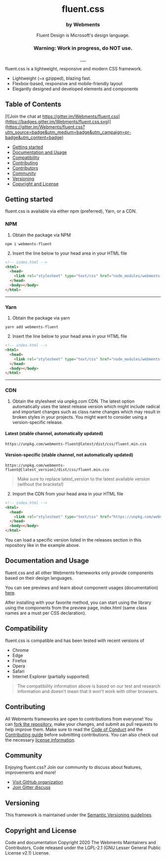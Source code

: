 <p align="center">
  <h1 align="center">fluent.css</h1>
</p>

<h3 align="center">by Webments</h3>
<p align="center">Fluent Design is Microsoft's design language.</p>
<h3 align="center">Warning: Work in progress, do NOT use.</h3>

<p align="center">
  <a aria-label="npm" href="https://www.npmjs.com/package/webments-fluent">
    <img src="https://img.shields.io/npm/v/webments-fluent" alt="">
  </a>
    <a aria-label="npm bundle size" href="https://www.npmjs.com/package/webments-fluent">
    <img src="https://img.shields.io/bundlephobia/minzip/webments-fluent" alt="">
  </a>
  <a aria-label="github releases" href="https://github.com/Webments/fluent.css/releases">
    <img src="https://img.shields.io/github/v/release/webments/fluent.css" alt="">
  </a>
    <a aria-label="npm downloads" href="https://www.npmjs.com/package/webments-fluent">
    <img src="https://img.shields.io/npm/dt/webments-fluent" alt="">
  </a>
    <a aria-label="license" href="https://github.com/Webments/fluent.css/blob/master/LICENSE">
    <img src="https://img.shields.io/github/license/webments/fluent.css" alt="">
  </a>
    <a aria-label="gitter" href="https://gitter.im/Webments/community?utm_source=badge&utm_medium=badge&utm_campaign=pr-badge">
     <img src="https://badges.gitter.im/Webments/community.svg" alt="">
  </a>
</p>

fluent.css is a lightweight, responsive and modern CSS framework.

- Lightweight (~x gzipped), blazing fast.
- Flexbox-based, responsive and mobile-friendly layout
- Elegantly designed and developed elements and components

## Table of Contents

[![Join the chat at https://gitter.im/Webments/fluent.css](https://badges.gitter.im/Webments/fluent.css.svg)](https://gitter.im/Webments/fluent.css?utm_source=badge&utm_medium=badge&utm_campaign=pr-badge&utm_content=badge)

- [Getting started](#gettingstarted)
- [Documentation and Usage](#usage)
- [Compatibility](#compatibility)
- [Contributing](#contributing)
- [Contributors](#contributors)
- [Community](#community)
- [Versioning](#versioning)
- [Copyright and License](#license)

## <a name="gettingstarted"></a>Getting started
fluent.css is available via either npm (preferred), Yarn, or a CDN.

### NPM

1. Obtain the package via NPM

```shell
npm i webments-fluent
```
2. Insert the line below to your head area in your HTML file

```html
<!-- index.html -->
<html>
  <head>
    <link rel="stylesheet" type="text/css" href="node_modules/webments-fluent/dist/css/fluent.min.css" />
  </head>
  <body></body>
</html>
```
---

### Yarn

1. Obtain the package via yarn

```shell
yarn add webments-fluent
```

2. Insert the line below to your head area in your HTML file

```html
<!-- index.html -->
<html>
  <head>
    <link rel="stylesheet" type="text/css" href="node_modules/webments-fluent/dist/css/fluent.min.css" />
  </head>
  <body></body>
</html>
```

---

### CDN

1. Obtain the stylesheet via unpkg.com CDN. The latest option automatically uses the latest release version which might include radical and important changes such as class name changes which may result in broken styles in your projects. You might want to consider using a version-specific release.

#### Latest (stable channel, automatically updated)
```
https://unpkg.com/webments-fluent@latest/dist/css/fluent.min.css
```
#### Version-specific (stable channel, not automatically updated)
```
https://unpkg.com/webments-fluent@[latest_version]/dist/css/fluent.min.css
```

> Make sure to replace latest_version to the latest available version (without the brackets!)

2. Import the CDN from your head area in your HTML file

```html
<!-- index.html -->
<html>
  <head>
    <link rel="stylesheet" type="text/css" href="https://unpkg.com/webments-fluent/dist/css/fluent.min.css" />
  </head>
  <body></body>
</html>
```

You can load a specific version listed in the releases section in this repository like in the example above.

## <a name="usage"></a>Documentation and Usage
fluent.css and all other Webments frameworks only provide components based on their design languages.

You can see previews and learn about component usages (documentation) [here](https://webments.github.io/fluent.css/).

After installing with your favorite method, you can start using the library using the components from the preview page, index.html (same class names are a must per CSS declaration).

## <a name="compatbility"></a>Compatibility
fluent.css is compatible and has been tested with recent versions of

- Chrome
- Edge
- Firefox
- Opera
- Safari
- Internet Explorer (partially supported)

> The compatibility information above is based on our test and research information and doesn't mean that it won't work with other browsers.

## <a name="contributing"></a>Contributing
All Webments frameworks are open to contributions from everyone! You can [fork the repository](https://github.com/Webments/fluent.css/fork), make your changes, and submit as pull requests to help improve them. Make sure to read the [Code of Conduct](https://github.com/Webments/fluent.css/blob/master/CODE_OF_CONDUCT.md) and the [Contributing guide](https://github.com/Webments/fluent.css/blob/master/CONTRIBUTING.md) before submitting contributions. You can also check out the necessary [license information](https://github.com/Webments/fluent.css/blob/master/LICENSE).

## <a name="community"></a>Community
Enjoying fluent.css? Join our community to discuss about features, improvements and more!

- [Visit GitHub organization](https://github.com/Webments)
- [Join Gitter discuss](https://gitter.im/Webments/general?utm_source=share-link&utm_medium=link&utm_campaign=share-link)

## <a name="versioning"></a>Versioning

This framework is maintained under the [Semantic Versioning guidelines](https://semver.org/).

## <a name="license"></a>Copyright and License

Code and documentation Copyright 2020 The Webments Maintainers and Contributors, Code released under the LGPL-2.1 (GNU Lesser General Public License v2.1) License.
